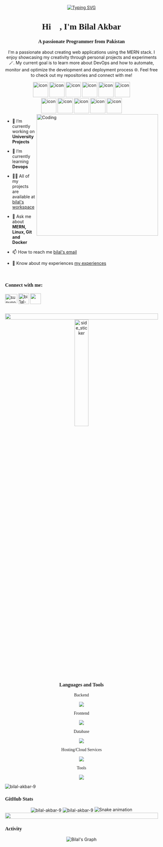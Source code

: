 <!-- fonts -->
<link rel="preconnect" href="https://fonts.googleapis.com">
<link rel="preconnect" href="https://fonts.gstatic.com" crossorigin>
<link href="https://fonts.googleapis.com/css2?family=Anta&family=Nova+Square&display=swap" rel="stylesheet">
<p align="center">
<a href="https://git.io/typing-svg"><img src="https://readme-typing-svg.herokuapp.com?font=Architects+Daughter&duration=1500&pause=1000&center=true&vCenter=true&width=435&lines=Generative+AI+Enthusiast;Full+Stack+Expert;DevOps+Intermediate" alt="Typing SVG" /></a>
</p>
<h1 align="center"
style="font-family: 'Nova Square', cursive;"
>Hi 👋, I'm Bilal Akbar</h1>
<h3 align="center"
style="font-family: 'Nova Square', cursive;"
>A passionate Programmer from Pakistan</h3>
<p align="center">I'm a passionate about creating web applications using the MERN stack. I enjoy showcasing my creativity through personal projects and experiments 🪄. My current goal is to learn more about DevOps and how to automate, monitor and optimize the development and deployment process 🌐. Feel free to check out my repositories and connect with me! </p>
<p align="center"> 

<div align="center">
  <img src="https://techstack-generator.vercel.app/react-icon.svg" alt="icon" width="50" height="50" />
  <img src="https://techstack-generator.vercel.app/js-icon.svg" alt="icon"width="50" height="50" />
  <img src="https://techstack-generator.vercel.app/ts-icon.svg" alt="icon" width="50" height="50" />
  <img src="https://techstack-generator.vercel.app/java-icon.svg" alt="icon" width="50" height="50" />
  <img src="https://techstack-generator.vercel.app/python-icon.svg" alt="icon" width="50" height="50" />
 <img src="https://techstack-generator.vercel.app/mysql-icon.svg" alt="icon" width="50" height="50" />
</div>
<div align="center">
  <img src="https://techstack-generator.vercel.app/docker-icon.svg" alt="icon" width="50" height="50" />
  <img src="https://techstack-generator.vercel.app/prettier-icon.svg" alt="icon" width="50" height="50" />
  <img src="https://techstack-generator.vercel.app/restapi-icon.svg" alt="icon" width="50" height="50" />
  <img src="https://techstack-generator.vercel.app/nginx-icon.svg" alt="icon" width="50" height="50" />
   <img src="https://techstack-generator.vercel.app/cpp-icon.svg" alt="icon"width="50" height="50" />
</div>

<img align="right" alt="Coding" width="400" src="https://user-images.githubusercontent.com/74038190/229223263-cf2e4b07-2615-4f87-9c38-e37600f8381a.gif">

- 🔭 I’m currently working on **University Projects**

- 🌱 I’m currently learning **Devops**

- 👨‍💻 All of my projects are available at [bilal's workspace](https://portfolio-orpin-iota-50.vercel.app/)

- 💬 Ask me about **MERN, Linux, Git and Docker**

- 📫 How to reach me [bilal's email](mailto:geo.bilal7@gmail.com)

- 📄 Know about my experiences [my experiences](https://portfolio-orpin-iota-50.vercel.app/experience)

<br>
<h3 align="left" 
style="font-family: 'Anta'"
>Connect with me:</h3>
<p align="left">
<a href="https://www.linkedin.com/in/bilal-akbar-285b8621a/" target="blank"><img align="center" src="https://raw.githubusercontent.com/rahuldkjain/github-profile-readme-generator/master/src/images/icons/Social/linked-in-alt.svg" alt="supunnanayakkara" height="30" width="40" /></a>
<a href="https://portfolio-orpin-iota-50.vercel.app/" target="blank"><img align="center" src="https://cdn-icons-png.flaticon.com/128/943/943026.png" alt="bi1al-akbar" height="35" width="35" /></a>
<a href="https://www.instagram.com/bi1al-akbar/" target="blank"><img align="center" src="https://cdn-icons-png.flaticon.com/128/9068/9068642.png"bi1al-akbar" height="35" width="35" /></a>
</p>
<br>

<img src="https://i.imgur.com/dBaSKWF.gif" height="20" width="100%">
<div align="center">
<img align="center" width=30% alt="side_sticker" src="https://media.giphy.com/media/TEnXkcsHrP4YedChhA/giphy.gif" />
<div>
<h3 align="center" style="font-family: 'Anta', cursive;" width="100vw">Languages and Tools</h3>

<p style="font-family: 'Nova Square'"> 
 Backend
 </p>
<p align="center">
  <a href="https://skillicons.dev">
    <img src="https://skillicons.dev/icons?i=nodejs,java,py,express,nginx" />
  </a>
</p>
<p style="font-family: 'Nova Square'">
 Frontend
 </p>
<p align="center">
  <a href="https://skillicons.dev">
    <img src="https://skillicons.dev/icons?i=ts,js,react,vite,html,css,bootstrap" />
  </a>
</p>

<p style="font-family: 'Nova Square'">
 Database
 </p>
<p align="center">
  <a href="https://skillicons.dev">
    <img src="https://skillicons.dev/icons?i=mongodb,mysql" />
  </a>
</p>

<p style="font-family: 'Nova Square'">
 Hosting/Cloud Services
 </p>
<p align="center">
  <a href="https://skillicons.dev">
    <img src="https://skillicons.dev/icons?i=firebase,vercel" />
  </a>
</p>

 <p style="font-family: 'Nova Square'">
 Tools
 </p>
<p align="center">
  <a href="https://skillicons.dev">
    <img src="https://skillicons.dev/icons?i=git,github,docker,figma,vscode,postman,linux,notion,npm,debian" />
  </a>
</p>

<p align="left"> <img src="https://komarev.com/ghpvc/?username=bilal-akbar-9&label=Profile%20views&color=0e75b6&style=flat" alt="bilal-akbar-9" /> </p>

<h3 align="left" style="font-family: 'Anta'">GitHub Stats</h3>
<div align="center">
<img align="center" src="https://github-readme-stats.vercel.app/api/top-langs?username=bilal-akbar-9&show_icons=true&theme=radical&locale=en&layout=compact" alt="bilal-akbar-9" />
<img align="center" src="https://github-readme-stats.vercel.app/api?username=bilal-akbar-9&show_icons=true&theme=radical&locale=en" alt="bilal-akbar-9" />
<img src="https://raw.githubusercontent.com/bilal-akbar-9/bilal-akbar-9/output/snake.svg" alt="Snake animation" />

</div>
<img src="https://i.imgur.com/dBaSKWF.gif" height="20" width="100%">
<h3 align="left"
style="font-family: 'Anta'"
>Activity</h3>

![Bilal's Graph](https://github-readme-activity-graph.vercel.app/graph?username=bilal-akbar-9&custom_title=Bilal's%20GitHub%20Activity%20Graph&bg_color=0D1117&color=7F3FBF&line=7F3FBF&point=7F3FBF&area_color=FFFFFF&title_color=FFFFFF&area=true) 
